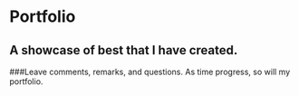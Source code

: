 # Portfolio
## A showcase of best that I have created.

###Leave comments, remarks, and questions. As time progress, so will my portfolio.
